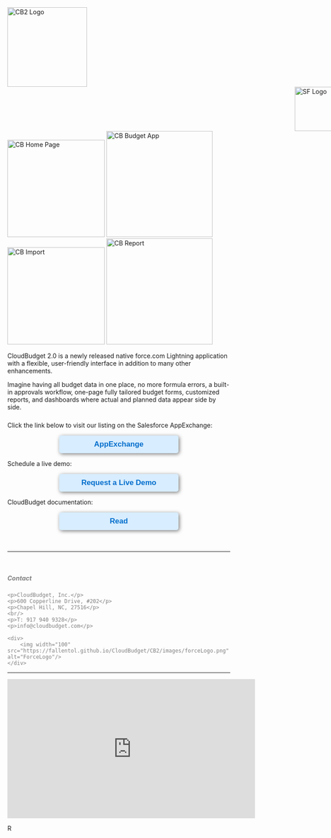 <div style="display: inline-block;">
    <img width="180" src="https://cloudbudgetinc.github.io/Docs/images/CBigLogo.png" alt="CB2 Logo"/>
</div>
<div style="display: inline-block;  position: relative; padding-left: 650px ">
    <img width="100" src="https://cloudbudgetinc.github.io/Docs/images/SFLogo.png" alt="SF Logo"/>
</div>

<div>
    <div style="display: inline-block;">
        <img width="220" src="https://cloudbudgetinc.github.io/Docs/images/ScreenMassMailHome.png"
             alt="CB Home Page"/>
    </div>
    <div style="display: inline-block;">
        <img width="240" src="https://cloudbudgetinc.github.io/Docs/images/ScreenMassMailBA.png"
             alt="CB Budget App"/>
    </div>
    <div style="display: inline-block;">
        <img width="220" src="https://cloudbudgetinc.github.io/Docs/images/ScreenMassMailImport.png"
             alt="CB Import"/>
    </div>
    <div style="display: inline-block;">
        <img width="240" src="https://cloudbudgetinc.github.io/Docs/images/ScreenMassMailReport.png"
             alt="CB Report"/>
    </div>
</div>


<p>CloudBudget 2.0 is a newly released native force.com Lightning application with a flexible, user-friendly interface
    in addition to many other enhancements.
<p>


<p> Imagine having all budget data in one place, no more formula errors, a built-in approvals workflow, one-page fully
    tailored budget forms, customized reports, and dashboards where actual and planned data appear side by side.
<p>


<div style="padding-top: 10px; padding-bottom: 15px;">
    Click the link below to visit our listing on the Salesforce AppExchange:
</div>


<div style="text-align: center; margin: auto; background-color: #d8edff; border-radius: 5px; width: 250px; padding: 10px; box-shadow: 2px 2px 8px #777777;"
     title="CloudBudget on AppExchange">
    <a href="https://appexchange.salesforce.com/appxListingDetail?listingId=a0N30000004cZAdEAM"
       class="apexButton">AppExchange</a>
</div>

<div style="padding-top: 15px; padding-bottom: 15px;">
    Schedule a live demo:
</div>

<div style="text-align: center; margin: auto; background-color: #d8edff; border-radius: 5px; width: 250px; padding: 10px; box-shadow: 2px 2px 8px #777777;">
    <a href="https://www.cloudbudget.com/contact"
       class="apexButton">Request a Live Demo</a>
</div>

<div style="padding-top: 15px; padding-bottom: 15px;">
    CloudBudget documentation:
</div>

<div style="text-align: center; margin: auto; background-color: #d8edff; border-radius: 5px; width: 250px; padding: 10px; box-shadow: 2px 2px 8px #777777;"
     title="Documentation">
    <a href="https://cloudbudgetinc.github.io/Docs/CBCore"
       class="apexButton">Read</a>
</div>

<br/>
<br/>

<hr/>

<br/>


<div style="color: grey;">
    <h5>Contact</h5>

    <p>CloudBudget, Inc.</p>
    <p>600 Copperline Drive, #202</p>
    <p>Chapel Hill, NC, 27516</p>
    <br/>
    <p>T: 917 940 9328</p>
    <p>info@cloudbudget.com</p>

    <div>
        <img width="100" src="https://fallentol.github.io/CloudBudget/CB2/images/forceLogo.png" alt="ForceLogo"/>
    </div>
</div>


<hr/>

<div style="margin: auto; ">
    <iframe width="560" height="315" src="https://www.youtube.com/embed/WH9cEFLGiSY" frameborder="0"
            allow="autoplay; encrypted-media" allowfullscreen></iframe>
</div>


<img width="15" src="https://fallentol.github.io/CloudBudget/CB2/images/RobertLogo.png"
     alt="Robert Logo"/>




<style type="text/css">
    ul {
        list-style: circle outside;
    }

    .img:hover {
        box-shadow: inset 0 0 0 2px #111111;
        -webkit-transform: scale(1.5);
        -ms-transform: scale(1.5);
        transform: scale(1.5);
    }

    .apexButton {
        color: #006dcc;
        text-align: center;
        font-family: "Arial Black", Gadget, sans-serif;
        font-size: larger;
        font-weight: bolder;
        text-decoration: none;

    }
</style>